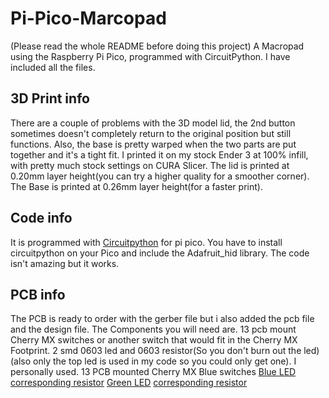 # Pi-Pico-Marcopad
(Please read the whole README before doing this project)
A Macropad using the Raspberry Pi Pico, programmed with CircuitPython.
I have included all the files.

## 3D Print info
There are a couple of problems with the 3D model lid, the 2nd button sometimes doesn't completely return to the original position but still functions.
Also, the base is pretty warped when the two parts are put together and it's a tight fit.
I printed it on my stock Ender 3 at 100% infill, with pretty much stock settings on CURA Slicer.
The lid is printed at 0.20mm layer height(you can try a higher quality for a smoother corner).
The Base is printed at 0.26mm layer height(for a faster print).

## Code info
It is programmed with [Circuitpython](https://circuitpython.org/board/raspberry_pi_pico/) for pi pico.
You have to install circuitpython on your Pico and include the Adafruit_hid library.
The code isn't amazing but it works.

## PCB info
The PCB is ready to order with the gerber file but i also added the pcb file and the design file.
The Components you will need are.
13 pcb mount Cherry MX switches or another switch that would fit in the Cherry MX Footprint.
2 smd 0603 led and 0603 resistor(So you don't burn out the led)(also only the top led is used in my code so you could only get one).
I personally used.
13 PCB mounted Cherry MX Blue switches
[Blue LED](https://lcsc.com/product-detail/Light-Emitting-Diodes-LED_Everlight-Elec-19-217-BHC-ZL1M2RY-3T_C72041.html) [corresponding resistor](https://lcsc.com/product-detail/Chip-Resistor-Surface-Mount_Viking-Tech-ARG03FTC1470_C217738.html)
[Green LED](https://lcsc.com/product-detail/Light-Emitting-Diodes-LED_0603-Green-light_C72043.html) [corresponding resistor](https://lcsc.com/product-detail/Chip-Resistor-Surface-Mount_Viking-Tech-ARG03FTC3090_C217955.html)
